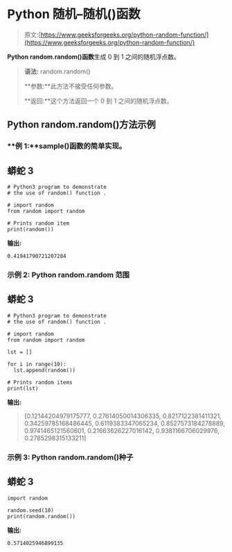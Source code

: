 # Python 随机–随机()函数

> 原文:[https://www.geeksforgeeks.org/python-random-function/](https://www.geeksforgeeks.org/python-random-function/)

**Python random.random()函数**生成 0 到 1 之间的随机浮点数。

> **语法:** random.random()
> 
> **参数:**此方法不接受任何参数。
> 
> **返回:**这个方法返回一个 0 到 1 之间的随机浮点数。

## Python random.random()方法示例

### **例 1:**sample()函数的简单实现。

## 蟒蛇 3

```
# Python3 program to demonstrate 
# the use of random() function . 

# import random  
from random import random 

# Prints random item 
print(random())
```

**输出:**

```
0.41941790721207284
```

### **示例 2: Python random.random 范围**

## 蟒蛇 3

```
# Python3 program to demonstrate
# the use of random() function . 

# import random  
from random import random

lst = []

for i in range(10):
  lst.append(random())

# Prints random items
print(lst)
```

**输出:**

> [0.12144204979175777, 0.27614050014306335, 0.8217122381411321, 0.34259785168486445, 0.6119383347065234, 0.8527573184278889, 0.9741465121560601, 0.21663626227016142, 0.9381166706029976, 0.2785298315133211]

### 示例 3: Python random.random()种子

## 蟒蛇 3

```
import random

random.seed(10)
print(random.random())
```

**输出:**

```
0.5714025946899135
```